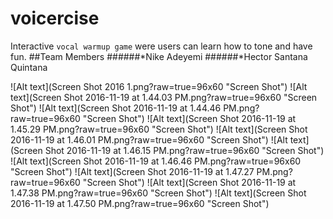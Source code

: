 # voicercise
Interactive `vocal warmup game` were users can learn how to tone and have fun.
##Team Members
######*Nike Adeyemi
######*Hector Santana Quintana

![Alt text](Screen Shot 2016 1.png?raw=true=96x60 "Screen Shot")
![Alt text](Screen Shot 2016-11-19 at 1.44.03 PM.png?raw=true=96x60 "Screen Shot")
![Alt text](Screen Shot 2016-11-19 at 1.44.46 PM.png?raw=true=96x60 "Screen Shot")
![Alt text](Screen Shot 2016-11-19 at 1.45.29 PM.png?raw=true=96x60 "Screen Shot")
![Alt text](Screen Shot 2016-11-19 at 1.46.01 PM.png?raw=true=96x60 "Screen Shot")
![Alt text](Screen Shot 2016-11-19 at 1.46.15 PM.png?raw=true=96x60 "Screen Shot")
![Alt text](Screen Shot 2016-11-19 at 1.46.46 PM.png?raw=true=96x60 "Screen Shot")
![Alt text](Screen Shot 2016-11-19 at 1.47.27 PM.png?raw=true=96x60 "Screen Shot")
![Alt text](Screen Shot 2016-11-19 at 1.47.38 PM.png?raw=true=96x60 "Screen Shot")
![Alt text](Screen Shot 2016-11-19 at 1.47.50 PM.png?raw=true=96x60 "Screen Shot")